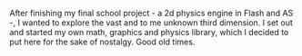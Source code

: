 After finishing my final school project - a 2d physics engine in Flash and AS -, I wanted to explore the vast and to me unknown third dimension. I set out and started my own math, graphics and physics library, which I decided to put here for the sake of nostalgy. Good old times.
